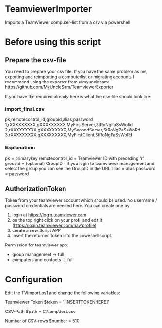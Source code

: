 # TeamviewerImporter
Imports a TeamViewer computer-list from a csv via powershell

# Before using this script

## Prepare the csv-file
You need to prepare your csv file. If you have the same problem as me, exporting and reimporting a computerlist or migrating accounts I recommend using the exporter from u/myunclesam:
https://github.com/MyUncleSam/TeamviewerExporter

If you have the required already here is what the csv-file should look like:

### import_final.csv
pk,remotecontrol_id,groupid,alias,password
1,rXXXXXXXXX,gXXXXXXXXX,MyFirstServer,StRoNgPaSsWoRd
2,rXXXXXXXXX,gXXXXXXXXX,MySecondServer,StRoNgPaSsWoRd
3,rXXXXXXXXX,gXXXXXXXXX,MyFirstClient,StRoNgPaSsWoRd

### Explanation:
pk = primarykey
remotecontrol_id = Teamviewer ID with preceding 'r'
groupid = (optional) GroupID - if you login to teamviewer management and select the group you can see the GroupID in the URL
alias = alias
password = password

## AuthorizationToken
Token from your teamviewer account which should be used. No username / password credentials are needed here. You can create one by:
1. login at https://login.teamviewer.com
2. on the top right click on your profil and edit it (https://login.teamviewer.com/nav/profile)
3. create a new Script APP
4. Insert the returned token into the poweshellscript.

Permission for teamviewer app:
- group management -> full
- computers and contacts -> full

# Configuration

Edit the TVImport.ps1 and change the following variables:

Teamviewer Token
$token = '[INSERTTOKENHERE]'

CSV-Path
$path = C:\temp\test.csv

Number of CSV-rows
$number = 510
